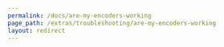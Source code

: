 ```yaml
---
permalink: /docs/are-my-encoders-working
page_path: /extras/troubleshooting/are-my-encoders-working
layout: redirect
---
```

